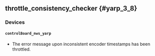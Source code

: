 throttle_consistency_checker {#yarp_3_8}
-----------

### Devices

#### `controlBoard_nws_yarp`

* The error message upon inconsistent encoder timestamps has been throttled.
